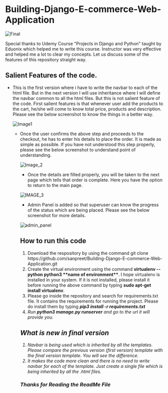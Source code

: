 # Building-Django-E-commerce-Web-Application  

![Final](https://user-images.githubusercontent.com/3431730/58115789-75449900-7c18-11e9-8020-732d4c5e8c95.png)

Special thanks to Udemy Course "Projects in Django and Python" taught by Eduonix which helped me to write this course. Instructor was very effective and helped me a lot to clear my concepts. Let us discuss some of the features of this repository straight way.  

## Salient Features of the code.  
<ul>
  <li> This is the first version where i have to write the navbar to each of the html file. But in the next version I will use inheritance where I will define the navbar common to all the html files. But this is not salient feature of the code. First salient features is that whenever user add the products to the cart, he/she will come to know total price, products and description. Please see the below screenshot to know the things in a better way.</li></ol>  

![Image1](https://user-images.githubusercontent.com/3431730/58116972-38c66c80-7c1b-11e9-9f18-f37b81d8074b.png)  

  <ul>
  <li> Once the user confirms the above step and proceeds to the checkout, he has to enter his details to place the order. It is made as simple as possible. If you have not understood this step properly, please see the below screenshot to understand point of understanding.</li></ol>  
  
![Image_2](https://user-images.githubusercontent.com/3431730/58117230-ba1dff00-7c1b-11e9-8cc5-aaff0844bbd0.png)  
  
 <ul>
  <li> Once the details are filled properly, you will be taken to the next page which tells that order is complete. Here you have the option to return to the main page.</li></ul>  

![IMAGE_3](https://user-images.githubusercontent.com/3431730/58117438-31539300-7c1c-11e9-9d08-9b46e8269142.png)   

<ul>
  <li> Admin Panel is added so that superuser can know the progress of the status which are being placed. Please see the below screenshot for more details.</li></ul>  
  
  
  ![admin_panel](https://user-images.githubusercontent.com/3431730/58436856-028a6080-80e5-11e9-8d81-e62b67632d01.png)

  
## How to run this code  
<ol>
  <li> Download the respository by using the command git clone https://github.com/sanpreet/Building-Django-E-commerce-Web-Application.git</li>
  <li> Create the virtual environment using the command <b>virtualenv --python python3 **name of environment**</b>. I hope virtualenv is installed in your system. If it is not installed, please install it before running the above command by typing <b>sudo apt-get install virtualenv</b>.</li>
  <li> Please go inside the repository and search for requirements.txt file. It contains the requirements for running the project. Please do install them by typing <b><em>pip3 install -r requirements.txt</b></em.</li>
 <li> Run <b>python3 manage.py runserver</b> and go to the url it will provide you.</li></ol>  
    
## What is new in final version  

<ol>
  <li> Navbar is being used which is inherited by all the templates. Please compare the previous version (first version) template with the final version template. You will see the difference.</li>
  <li> It makes the code more clean and there is no need to write navbar for each of the template. Just create a single file which is being inherited by all the .html files.</li></ol>
  
### Thanks for Reading the ReadMe File  
  
